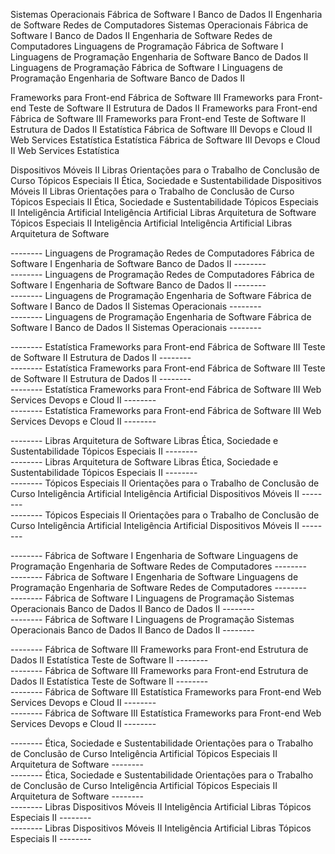 Sistemas Operacionais	Fábrica de Software I	Banco de Dados II	Engenharia de Software	Redes de Computadores
Sistemas Operacionais	Fábrica de Software I	Banco de Dados II	Engenharia de Software	Redes de Computadores
Linguagens de Programação	Fábrica de Software I	Linguagens de Programação	Engenharia de Software	Banco de Dados II
Linguagens de Programação	Fábrica de Software I	Linguagens de Programação	Engenharia de Software	Banco de Dados II

Frameworks para Front-end	Fábrica de Software III	Frameworks para Front-end	Teste de Software II	Estrutura de Dados II
Frameworks para Front-end	Fábrica de Software III	Frameworks para Front-end	Teste de Software II	Estrutura de Dados II
Estatística	Fábrica de Software III	Devops e Cloud II	Web Services	Estatística
Estatística	Fábrica de Software III	Devops e Cloud II	Web Services	Estatística

Dispositivos Móveis II	Libras	Orientações para o Trabalho de Conclusão de Curso	Tópicos Especiais II	Ética, Sociedade e Sustentabilidade
Dispositivos Móveis II	Libras	Orientações para o Trabalho de Conclusão de Curso	Tópicos Especiais II	Ética, Sociedade e Sustentabilidade
Tópicos Especiais II	Inteligência Artificial	Inteligência Artificial Libras	Arquitetura de Software
Tópicos Especiais II	Inteligência Artificial	Inteligência Artificial Libras	Arquitetura de Software



--------	Linguagens de Programação	Redes de Computadores	Fábrica de Software I	Engenharia de Software	Banco de Dados II	--------	
--------	Linguagens de Programação	Redes de Computadores	Fábrica de Software I	Engenharia de Software	Banco de Dados II	--------	
--------	Linguagens de Programação	Engenharia de Software	Fábrica de Software I	Banco de Dados II	Sistemas Operacionais	--------	
--------	Linguagens de Programação	Engenharia de Software	Fábrica de Software I	Banco de Dados II	Sistemas Operacionais	--------	

--------	Estatística	Frameworks para Front-end	Fábrica de Software III	Teste de Software II	Estrutura de Dados II	--------	
--------	Estatística	Frameworks para Front-end	Fábrica de Software III	Teste de Software II	Estrutura de Dados II	--------	
--------	Estatística	Frameworks para Front-end	Fábrica de Software III	Web Services	Devops e Cloud II	--------	
--------	Estatística	Frameworks para Front-end	Fábrica de Software III	Web Services	Devops e Cloud II	--------	

--------	Libras	Arquitetura de Software	Libras	Ética, Sociedade e Sustentabilidade	Tópicos Especiais II	--------	
--------	Libras	Arquitetura de Software	Libras	Ética, Sociedade e Sustentabilidade	Tópicos Especiais II	--------	
--------	Tópicos Especiais II	Orientações para o Trabalho de Conclusão de Curso	Inteligência Artificial	Inteligência Artificial	Dispositivos Móveis II	--------	
--------	Tópicos Especiais II	Orientações para o Trabalho de Conclusão de Curso	Inteligência Artificial	Inteligência Artificial	Dispositivos Móveis II	--------	



--------	Fábrica de Software I	Engenharia de Software	Linguagens de Programação	Engenharia de Software	Redes de Computadores	--------	
--------	Fábrica de Software I	Engenharia de Software	Linguagens de Programação	Engenharia de Software	Redes de Computadores	--------	
--------	Fábrica de Software I	Linguagens de Programação	Sistemas Operacionais	Banco de Dados II	Banco de Dados II	--------	
--------	Fábrica de Software I	Linguagens de Programação	Sistemas Operacionais	Banco de Dados II	Banco de Dados II	--------	

--------	Fábrica de Software III	Frameworks para Front-end	Estrutura de Dados II	Estatística	Teste de Software II	--------	
--------	Fábrica de Software III	Frameworks para Front-end	Estrutura de Dados II	Estatística	Teste de Software II	--------	
--------	Fábrica de Software III	Estatística	Frameworks para Front-end	Web Services	Devops e Cloud II	--------	
--------	Fábrica de Software III	Estatística	Frameworks para Front-end	Web Services	Devops e Cloud II	--------	

--------	Ética, Sociedade e Sustentabilidade	Orientações para o Trabalho de Conclusão de Curso	Inteligência Artificial	Tópicos Especiais II	Arquitetura de Software	--------	
--------	Ética, Sociedade e Sustentabilidade	Orientações para o Trabalho de Conclusão de Curso	Inteligência Artificial	Tópicos Especiais II	Arquitetura de Software	--------	
--------	Libras	Dispositivos Móveis II	Inteligência Artificial	Libras	Tópicos Especiais II	--------	
--------	Libras	Dispositivos Móveis II	Inteligência Artificial	Libras	Tópicos Especiais II	--------	